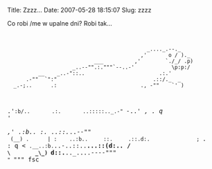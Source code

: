 Title: Zzzz...
Date: 2007-05-28 18:15:07
Slug: zzzz

<p>Co robi /me w upalne dni? Robi tak...</p>
<pre>


                                                 _...._.--._
                                               ,'       o / )._
                                ___          ,'        `./_/ .p)
                         _..--"".:."""`--..-'            \p:p:/
              __    _..-"::..                        .:.'
          .-""  `":"                               .::/._  _
      _.-;..      .:                           ., -""    `' )
   .'`:b/..       .:.       ..:::::.._.-" `-..'  _, . q    '\
 ,'   .:b..       :.     ..::._..--""        `  (__) .      |
:    ..:b..     ::.     .::.d:.               ;  `. : q    &lt;
`.__..:b.`..-..::..__...::(d:..              / `\        _\_)
                           `d::.__.._....----"""  `" `"""
         fsc

</pre>
